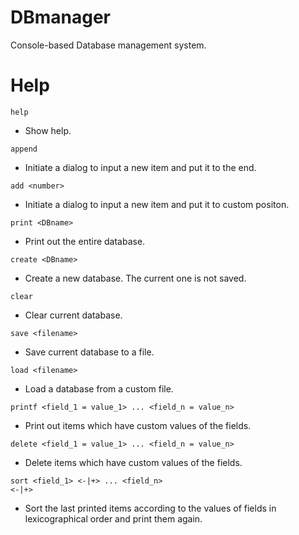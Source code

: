 # DBmanager

Console-based Database management system.

# Help

<code>help</code>
* Show help.

<code>append</code>
* Initiate a dialog to input a new item and put it to the end.

<code>add \<number> </code>
* Initiate a dialog to input a new item and put it to custom positon.

<code>print \<DBname></code>
* Print out the entire database.

<code>create \<DBname></code>
* Create a new database. The current one is not saved.

<code>clear</code>
* Clear current database.

<code>save \<filename> </code>
* Save current database to a file.

<code>load \<filename> </code>
* Load a database from a custom file.

<code>printf \<field_1 = value_1> ... \<field_n = value_n> </code>
* Print out items which have custom values of the fields.

<code>delete \<field_1 = value_1> ... \<field_n = value_n> </code>
* Delete items which have custom values of the fields.

<code>sort \<field_1> <-|+> ... \<field_n> <-|+> </code>
* Sort the last printed items according to the values of fields in lexicographical order and print them again.
